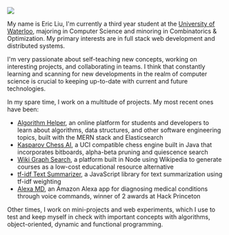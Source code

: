 <img src="https://s3.amazonaws.com/eliucs/img/misc/profile-photo-jan-2019-resized.png" />

My name is Eric Liu, I'm currently a third year student at the [University of
Waterloo](https://uwaterloo.ca/), majoring in Computer Science and minoring in Combinatorics &
Optimization. My primary interests are in full stack web development and
distributed systems.

I'm very passionate about self-teaching new concepts, working on interesting
projects, and collaborating in teams. I think that constantly learning and scanning
for new developments in the realm of computer science is crucial to keeping
up-to-date with current and future technologies.

In my spare time, I work on a multitude of projects. My most recent ones have
been:

- [Algorithm Helper](https://www.algorithmhelper.com), an online platform for students and developers to learn
about algorithms, data structures, and other software engineering topics,
built with the MERN stack and Elasticsearch
- [Kasparov Chess AI](https://github.com/eliucs/kasparov-chess-ai), a UCI compatible chess engine built in Java that
incorporates bitboards, alpha-beta pruning and quiescence search
- [Wiki Graph Search](https://github.com/eliucs/wiki-graph-search), a platform built in Node using Wikipedia to generate
courses as a low-cost educational resource alternative
- [tf-idf Text Summarizer](https://github.com/eliucs/tf-idf-text-summarization), a JavaScript library for text summarization using
tf-idf weighting
- [Alexa MD](https://github.com/alexa-md), an Amazon Alexa app for diagnosing medical conditions through
voice commands, winner of 2 awards at Hack Princeton

Other times, I work on mini-projects and web experiments, which I use to test
and keep myself in check with important concepts with algorithms,
object-oriented, dynamic and functional programming.
